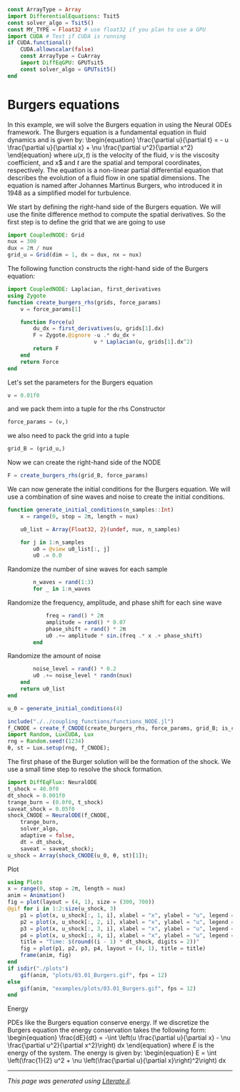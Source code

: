 ```julia
const ArrayType = Array
import DifferentialEquations: Tsit5
const solver_algo = Tsit5()
const MY_TYPE = Float32 # use float32 if you plan to use a GPU
import CUDA # Test if CUDA is running
if CUDA.functional()
    CUDA.allowscalar(false)
    const ArrayType = CuArray
    import DiffEqGPU: GPUTsit5
    const solver_algo = GPUTsit5()
end
```

# Burgers equations
In this example, we will solve the Burgers equation in using the Neural ODEs framework. The Burgers equation is a fundamental equation in fluid dynamics and is given by:
\begin{equation}
\frac{\partial u}{\partial t} = - u \frac{\partial u}{\partial x} + \nu \frac{\partial u^2}{\partial x^2}
\end{equation}
where $u(x,t)$ is the velocity of the fluid, $\nu$ is the viscosity coefficient, and x$ and $t$ are the spatial and temporal coordinates, respectively. The equation is a non-linear partial differential equation that describes the evolution of a fluid flow in one spatial dimensions. The equation is named after Johannes Martinus Burgers, who introduced it in 1948 as a simplified model for turbulence.

We start by defining the right-hand side of the Burgers equation. We will use the finite difference method to compute the spatial derivatives.
So the first step is to define the grid that we are going to use

```julia
import CoupledNODE: Grid
nux = 300
dux = 2π / nux
grid_u = Grid(dim = 1, dx = dux, nx = nux)
```

The following function constructs the right-hand side of the Burgers equation:

```julia
import CoupledNODE: Laplacian, first_derivatives
using Zygote
function create_burgers_rhs(grids, force_params)
    ν = force_params[1]

    function Force(u)
        du_dx = first_derivatives(u, grids[1].dx)
        F = Zygote.@ignore -u .* du_dx +
                           ν * Laplacian(u, grids[1].dx^2)
        return F
    end
    return Force
end
```

Let's set the parameters for the Burgers equation

```julia
ν = 0.01f0
```

and we pack them into a tuple for the rhs Constructor

```julia
force_params = (ν,)
```

we also need to pack the grid into a tuple

```julia
grid_B = (grid_u,)
```

Now we can create the right-hand side of the NODE

```julia
F = create_burgers_rhs(grid_B, force_params)
```

We can now generate the initial conditions for the Burgers equation. We will use a combination of sine waves and noise to create the initial conditions.

```julia
function generate_initial_conditions(n_samples::Int)
    x = range(0, stop = 2π, length = nux)

    u0_list = Array{Float32, 2}(undef, nux, n_samples)

    for j in 1:n_samples
        u0 = @view u0_list[:, j]
        u0 .= 0.0
```

Randomize the number of sine waves for each sample

```julia
        n_waves = rand(1:3)
        for _ in 1:n_waves
```

Randomize the frequency, amplitude, and phase shift for each sine wave

```julia
            freq = rand() * 2π
            amplitude = rand() * 0.07
            phase_shift = rand() * 2π
            u0 .+= amplitude * sin.(freq .* x .+ phase_shift)
        end
```

Randomize the amount of noise

```julia
        noise_level = rand() * 0.2
        u0 .+= noise_level * randn(nux)
    end
    return u0_list
end

u_0 = generate_initial_conditions(4)

include("./../coupling_functions/functions_NODE.jl")
f_CNODE = create_f_CNODE(create_burgers_rhs, force_params, grid_B; is_closed = false);
import Random, LuxCUDA, Lux
rng = Random.seed!(1234)
θ, st = Lux.setup(rng, f_CNODE);
```

The first phase of the Burger solution will be the formation of the shock. We use a small time step to resolve the shock formation.

```julia
import DiffEqFlux: NeuralODE
t_shock = 40.0f0
dt_shock = 0.001f0
trange_burn = (0.0f0, t_shock)
saveat_shock = 0.05f0
shock_CNODE = NeuralODE(f_CNODE,
    trange_burn,
    solver_algo,
    adaptive = false,
    dt = dt_shock,
    saveat = saveat_shock);
u_shock = Array(shock_CNODE(u_0, θ, st)[1]);
```

Plot

```julia
using Plots
x = range(0, stop = 2π, length = nux)
anim = Animation()
fig = plot(layout = (4, 1), size = (300, 700))
@gif for i in 1:2:size(u_shock, 3)
    p1 = plot(x, u_shock[:, 1, i], xlabel = "x", ylabel = "u", legend = false)
    p2 = plot(x, u_shock[:, 2, i], xlabel = "x", ylabel = "u", legend = false)
    p3 = plot(x, u_shock[:, 3, i], xlabel = "x", ylabel = "u", legend = false)
    p4 = plot(x, u_shock[:, 4, i], xlabel = "x", ylabel = "u", legend = false)
    title = "Time: $(round((i - 1) * dt_shock, digits = 2))"
    fig = plot(p1, p2, p3, p4, layout = (4, 1), title = title)
    frame(anim, fig)
end
if isdir("./plots")
    gif(anim, "plots/03.01_Burgers.gif", fps = 12)
else
    gif(anim, "examples/plots/03.01_Burgers.gif", fps = 12)
end
```

Energy

PDEs like the Burgers equation conserve energy. If we discretize the Burgers equation the energy conservation takes the following form:
\begin{equation}
\frac{dE}{dt} = -\int \left(u \frac{\partial u}{\partial x} - \nu \frac{\partial u^2}{\partial x^2}\right) dx
\end{equation}
where $E$ is the energy of the system. The energy is given by:
\begin{equation}
E = \int \left(\frac{1}{2} u^2 + \nu \left(\frac{\partial u}{\partial x}\right)^2\right) dx

---

*This page was generated using [Literate.jl](https://github.com/fredrikekre/Literate.jl).*

